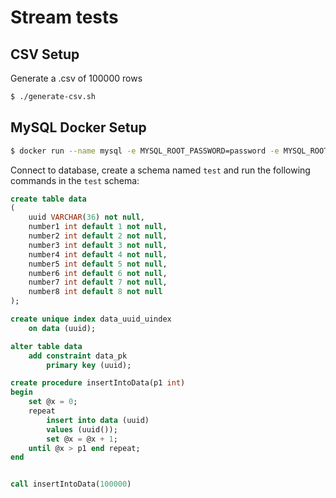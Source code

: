 # Stream tests


## CSV Setup
Generate a .csv of 100000 rows

```bash
$ ./generate-csv.sh
```

## MySQL Docker Setup

```bash
$ docker run --name mysql -e MYSQL_ROOT_PASSWORD=password -e MYSQL_ROOT_HOST="%" --restart on-failure -d -p 3306:3306 mysql/mysql-server:5.7
```

Connect to database, create a schema named `test` and run the following commands in the `test` schema:

```sql
create table data
(
    uuid VARCHAR(36) not null,
    number1 int default 1 not null,
    number2 int default 2 not null,
    number3 int default 3 not null,
    number4 int default 4 not null,
    number5 int default 5 not null,
    number6 int default 6 not null,
    number7 int default 7 not null,
    number8 int default 8 not null
);

create unique index data_uuid_uindex
    on data (uuid);

alter table data
    add constraint data_pk
        primary key (uuid);

create procedure insertIntoData(p1 int)
begin
    set @x = 0;
    repeat
        insert into data (uuid)
        values (uuid());
        set @x = @x + 1;
    until @x > p1 end repeat;
end


call insertIntoData(100000)
```
